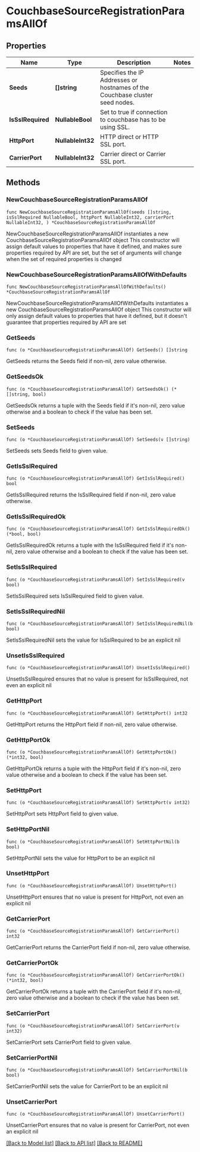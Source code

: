 # CouchbaseSourceRegistrationParamsAllOf

## Properties

Name | Type | Description | Notes
------------ | ------------- | ------------- | -------------
**Seeds** | **[]string** | Specifies the IP Addresses or hostnames of the Couchbase cluster seed nodes. | 
**IsSslRequired** | **NullableBool** | Set to true if connection to couchbase has to be using SSL. | 
**HttpPort** | **NullableInt32** | HTTP direct or HTTP SSL port. | 
**CarrierPort** | **NullableInt32** | Carrier direct or Carrier SSL port. | 

## Methods

### NewCouchbaseSourceRegistrationParamsAllOf

`func NewCouchbaseSourceRegistrationParamsAllOf(seeds []string, isSslRequired NullableBool, httpPort NullableInt32, carrierPort NullableInt32, ) *CouchbaseSourceRegistrationParamsAllOf`

NewCouchbaseSourceRegistrationParamsAllOf instantiates a new CouchbaseSourceRegistrationParamsAllOf object
This constructor will assign default values to properties that have it defined,
and makes sure properties required by API are set, but the set of arguments
will change when the set of required properties is changed

### NewCouchbaseSourceRegistrationParamsAllOfWithDefaults

`func NewCouchbaseSourceRegistrationParamsAllOfWithDefaults() *CouchbaseSourceRegistrationParamsAllOf`

NewCouchbaseSourceRegistrationParamsAllOfWithDefaults instantiates a new CouchbaseSourceRegistrationParamsAllOf object
This constructor will only assign default values to properties that have it defined,
but it doesn't guarantee that properties required by API are set

### GetSeeds

`func (o *CouchbaseSourceRegistrationParamsAllOf) GetSeeds() []string`

GetSeeds returns the Seeds field if non-nil, zero value otherwise.

### GetSeedsOk

`func (o *CouchbaseSourceRegistrationParamsAllOf) GetSeedsOk() (*[]string, bool)`

GetSeedsOk returns a tuple with the Seeds field if it's non-nil, zero value otherwise
and a boolean to check if the value has been set.

### SetSeeds

`func (o *CouchbaseSourceRegistrationParamsAllOf) SetSeeds(v []string)`

SetSeeds sets Seeds field to given value.


### GetIsSslRequired

`func (o *CouchbaseSourceRegistrationParamsAllOf) GetIsSslRequired() bool`

GetIsSslRequired returns the IsSslRequired field if non-nil, zero value otherwise.

### GetIsSslRequiredOk

`func (o *CouchbaseSourceRegistrationParamsAllOf) GetIsSslRequiredOk() (*bool, bool)`

GetIsSslRequiredOk returns a tuple with the IsSslRequired field if it's non-nil, zero value otherwise
and a boolean to check if the value has been set.

### SetIsSslRequired

`func (o *CouchbaseSourceRegistrationParamsAllOf) SetIsSslRequired(v bool)`

SetIsSslRequired sets IsSslRequired field to given value.


### SetIsSslRequiredNil

`func (o *CouchbaseSourceRegistrationParamsAllOf) SetIsSslRequiredNil(b bool)`

 SetIsSslRequiredNil sets the value for IsSslRequired to be an explicit nil

### UnsetIsSslRequired
`func (o *CouchbaseSourceRegistrationParamsAllOf) UnsetIsSslRequired()`

UnsetIsSslRequired ensures that no value is present for IsSslRequired, not even an explicit nil
### GetHttpPort

`func (o *CouchbaseSourceRegistrationParamsAllOf) GetHttpPort() int32`

GetHttpPort returns the HttpPort field if non-nil, zero value otherwise.

### GetHttpPortOk

`func (o *CouchbaseSourceRegistrationParamsAllOf) GetHttpPortOk() (*int32, bool)`

GetHttpPortOk returns a tuple with the HttpPort field if it's non-nil, zero value otherwise
and a boolean to check if the value has been set.

### SetHttpPort

`func (o *CouchbaseSourceRegistrationParamsAllOf) SetHttpPort(v int32)`

SetHttpPort sets HttpPort field to given value.


### SetHttpPortNil

`func (o *CouchbaseSourceRegistrationParamsAllOf) SetHttpPortNil(b bool)`

 SetHttpPortNil sets the value for HttpPort to be an explicit nil

### UnsetHttpPort
`func (o *CouchbaseSourceRegistrationParamsAllOf) UnsetHttpPort()`

UnsetHttpPort ensures that no value is present for HttpPort, not even an explicit nil
### GetCarrierPort

`func (o *CouchbaseSourceRegistrationParamsAllOf) GetCarrierPort() int32`

GetCarrierPort returns the CarrierPort field if non-nil, zero value otherwise.

### GetCarrierPortOk

`func (o *CouchbaseSourceRegistrationParamsAllOf) GetCarrierPortOk() (*int32, bool)`

GetCarrierPortOk returns a tuple with the CarrierPort field if it's non-nil, zero value otherwise
and a boolean to check if the value has been set.

### SetCarrierPort

`func (o *CouchbaseSourceRegistrationParamsAllOf) SetCarrierPort(v int32)`

SetCarrierPort sets CarrierPort field to given value.


### SetCarrierPortNil

`func (o *CouchbaseSourceRegistrationParamsAllOf) SetCarrierPortNil(b bool)`

 SetCarrierPortNil sets the value for CarrierPort to be an explicit nil

### UnsetCarrierPort
`func (o *CouchbaseSourceRegistrationParamsAllOf) UnsetCarrierPort()`

UnsetCarrierPort ensures that no value is present for CarrierPort, not even an explicit nil

[[Back to Model list]](../README.md#documentation-for-models) [[Back to API list]](../README.md#documentation-for-api-endpoints) [[Back to README]](../README.md)


